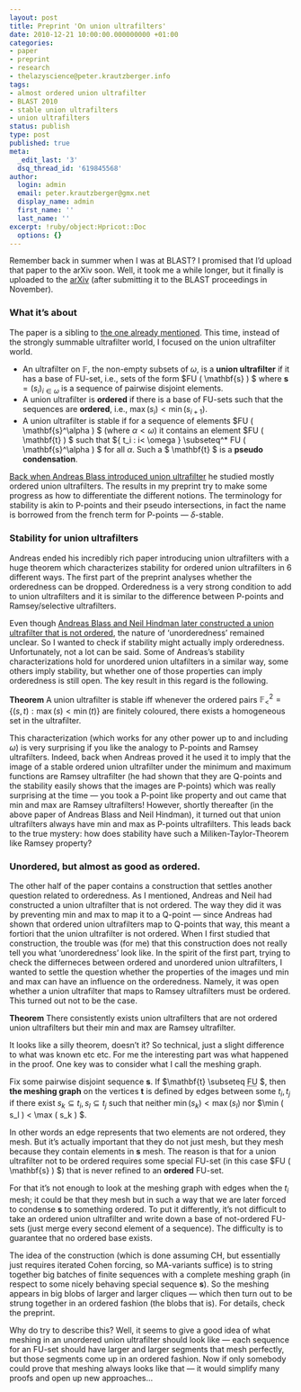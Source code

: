 ```yaml
---
layout: post
title: Preprint 'On union ultrafilters'
date: 2010-12-21 10:00:00.000000000 +01:00
categories:
- paper
- preprint
- research
- thelazyscience@peter.krautzberger.info
tags:
- almost ordered union ultrafilter
- BLAST 2010
- stable union ultrafilters
- union ultrafilters
status: publish
type: post
published: true
meta:
  _edit_last: '3'
  dsq_thread_id: '619845568'
author:
  login: admin
  email: peter.krautzberger@gmx.net
  display_name: admin
  first_name: ''
  last_name: ''
excerpt: !ruby/object:Hpricot::Doc
  options: {}
---
```


Remember back in summer when I was at <span class="caps">BLAST</span>? I promised that I’d upload that paper to the arXiv soon. Well, it took me a while longer, but it finally is uploaded to the [arXiv](http://arxiv.org/pdf/1012.4532) (after submitting it to the <span class="caps">BLAST</span> proceedings in November).

### What it’s about

The paper is a sibling to [the one already mentioned](http://peter.krautzberger.info/papers). This time, instead of the strongly summable ultrafilter world, I focused on the union ultrafilter world.

*   An ultrafilter on $\mathbb{F}$, the non-empty subsets of $\omega$, is a **union ultrafilter** if it has a base of FU-set, i.e., sets of the form $FU ( \mathbf{s} ) $ where $\mathbf{s}= (s_i)_{i \in \omega}$ is a sequence of pairwise disjoint elements.
*   A union ultrafilter is **ordered** if there is a base of FU-sets such that the sequences are **ordered**, i.e., $\max(s_i) < \min(s_{i+1})$.
*   A union ultrafilter is stable if for a sequence of elements $FU ( \mathbf{s}^\alpha ) $ (where $\alpha < \omega$) it contains an element $FU ( \mathbf{t} ) $ such that $\{ t_i : i< \omega \} \subseteq^* FU ( \mathbf{s}^\alpha ) $ for all $\alpha$. Such a $ \mathbf{t} $ is a **pseudo condensation**.

[Back when Andreas Blass introduced union ultrafilter](http://www.math.lsa.umich.edu/~ablass/uf-hindman.pdf) he studied mostly ordered union ultrafilters. The results in my preprint try to make some progress as how to differentiate the different notions. The terminology for stability is akin to P-points and their pseudo intersections, in fact the name is borrowed from the french term for P-points — $\delta$-stable.

### Stability for union ultrafilters

Andreas ended his incredibly rich paper introducing union ultrafilters with a huge theorem which characterizes stability for ordered union ultrafilters in 6 different ways. The first part of the preprint analyses whether the orderedness can be dropped. Orderedness is a very strong condition to add to union ultrafilters and it is similar to the difference between P-points and Ramsey/selective ultrafilters.

Even though [Andreas Blass and Neil Hindman later constructed a union ultrafilter that is not ordered](http://www.jstor.org/stable/2000705), the nature of ‘unorderedness’ remained unclear. So I wanted to check if stability might actually imply orderedness. Unfortunately, not a lot can be said. Some of Andreas’s stability characterizations hold for unordered union ultafilters in a similar way, some others imply stability, but whether one of those properties can imply orderedness is still open. The key result in this regard is the following.

**Theorem** A union ultrafilter is stable iff whenever the ordered pairs $\mathbb{F}^2_< = \{ (s,t) : \max(s) < \min(t) \}$ are finitely coloured, there exists a homogeneous set in the ultrafilter.

This characterization (which works for any other power up to and including $\omega$) is very surprising if you like the analogy to P-points and Ramsey ultrafilters. Indeed, back when Andreas proved it he used it to imply that the image of a stable ordered union ultrafilter under the minimum and maximum functions are Ramsey ultrafilter (he had shown that they are Q-points and the stability easily shows that the images are P-points) which was really surprising at the time — you took a P-point like property and out came that min and max are Ramsey ultrafilters! However, shortly thereafter (in the above paper of Andreas Blass and Neil Hindman), it turned out that union ultrafilters always have min and max as P-points ultrafilters. This leads back to the true mystery: how does stability have such a Miliken-Taylor-Theorem like Ramsey property?

### Unordered, but almost as good as ordered.

The other half of the paper contains a construction that settles another question related to orderedness. As I mentioned, Andreas and Neil had constructed a union ultrafilter that is not ordered. The way they did it was by preventing min and max to map it to a Q-point — since Andreas had shown that ordered union ultrafilters map to Q-points that way, this meant a fortiori that the union ultrafilter is not ordered. When I first studied that construction, the trouble was (for me) that this construction does not really tell you what ‘unorderedness’ look like. In the spirit of the first part, trying to check the differneces between ordered and unordered union ultrafilters, I wanted to settle the question whether the properties of the images und min and max can have an influence on the orderedness. Namely, it was open whether a union ultrafilter that maps to Ramsey ultrafilters must be ordered. This turned out not to be the case.

**Theorem** There consistently exists union ultrafilters that are not ordered union ultrafilters but their min and max are Ramsey ultrafilter.

It looks like a silly theorem, doesn’t it? So technical, just a slight difference to what was known etc etc. For me the interesting part was what happened in the proof. One key was to consider what I call the meshing graph.

Fix some pairwise disjoint sequence $\mathbf{s}$. If $\mathbf{t} \subseteq <acronym title=" \mathbf{s} "><span class="caps">FU</span></acronym> $, then **the meshing graph** on the vertices $\mathbf{t}$ is defined by edges between some $t_i,t_j$ if there exist $s_k \subseteq t_i, s_l \subseteq t_j$ such that neither $\min( s_k ) < \max( s_l )$ nor $\min ( s_l ) < \max ( s_k ) $.

In other words an edge represents that two elements are not ordered, they mesh. But it’s actually important that they do not just mesh, but they mesh because they contain elements in $\mathbf{s}$ mesh. The reason is that for a union ultrafilter not to be ordered requires some special FU-set (in this case $FU ( \mathbf{s} ) $) that is never refined to an **ordered** FU-set.

For that it’s not enough to look at the meshing graph with edges when the $t_i$ mesh; it could be that they mesh but in such a way that we are later forced to condense $\mathbf{s}$ to something ordered. To put it differently, it’s not difficult to take an ordered union ultrafilter and write down a base of not-ordered FU-sets (just merge every second element of a sequence). The difficulty is to guarantee that no ordered base exists.

The idea of the construction (which is done assuming CH, but essentially just requires iterated Cohen forcing, so MA-variants suffice) is to string together big batches of finite sequences with a complete meshing graph (in respect to some nicely behaving special sequence $\mathbf{s})$. So the meshing appears in big blobs of larger and larger cliques — which then turn out to be strung together in an ordered fashion (the blobs that is). For details, check the preprint.

Why do try to describe this? Well, it seems to give a good idea of what meshing in an unordered union ultrafilter should look like — each sequence for an FU-set should have larger and larger segments that mesh perfectly, but those segments come up in an ordered fashion. Now if only somebody could prove that meshing always looks like that — it would simplify many proofs and open up new approaches…